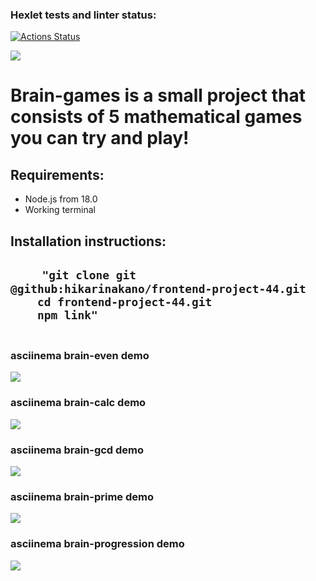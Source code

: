 ### Hexlet tests and linter status:
[![Actions Status](https://github.com/hikarinakano/frontend-project-44/workflows/hexlet-check/badge.svg)](https://github.com/hikarinakano/frontend-project-44/actions)

<a href="https://codeclimate.com/github/hikarinakano/frontend-project-44/maintainability"><img src="https://api.codeclimate.com/v1/badges/e103aa8a04a17bc1fd24/maintainability" /></a>
<h1>Brain-games is a small project that consists of 5 mathematical games you can try and play!</h3>
<h2>Requirements:</h2>
<ul>
    <li>Node.js from 18.0</li>
    <li>Working terminal</li>
</ul>

<h2>Installation instructions:<h2>
<pre>
    <code>"git clone git @github:hikarinakano/frontend-project-44.git
    cd frontend-project-44.git
    npm link"
    </code>
</pre>    

<h3>asciinema brain-even demo</h3>
<a href="https://asciinema.org/a/530202" target="_blank"><img src="https://asciinema.org/a/530202.svg" /></a>
<h3>asciinema brain-calc demo</h3>
<a href="https://asciinema.org/a/530203" target="_blank"><img src="https://asciinema.org/a/530203.svg" /></a>
<h3>asciinema brain-gcd demo</h3>
<a href="https://asciinema.org/a/530204" target="_blank"><img src="https://asciinema.org/a/530204.svg" /></a>
<h3>asciinema brain-prime demo</h3>
<a href="https://asciinema.org/a/527666" target="_blank"><img src="https://asciinema.org/a/527666.svg" /></a>
<h3>asciinema brain-progression demo</h3>
<a href="https://asciinema.org/a/530206" target="_blank"><img src="https://asciinema.org/a/530206.svg" /></a>
